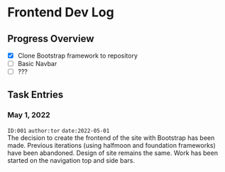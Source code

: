# Frontend Dev Log

## Progress Overview
- [x] Clone Bootstrap framework to repository
- [ ] Basic Navbar
- [ ] ???

## Task Entries

### May 1, 2022
`ID:001` `author:tor` `date:2022-05-01`\
The decision to create the frontend of the site with Bootstrap has been made. Previous iterations (using halfmoon and foundation frameworks) have been abandoned. Design of site remains the same. Work has been started on the navigation top and side bars.